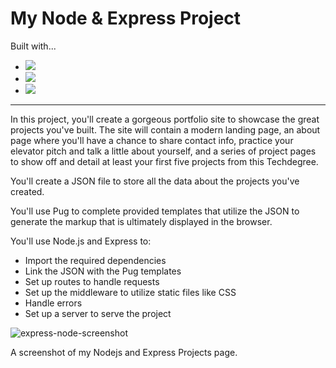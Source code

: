 # My Node & Express Project

Built with...
- ![](https://img.shields.io/badge/Node.js-339933?style=for-the-badge&logo=nodedotjs&logoColor=white)
- ![](https://img.shields.io/badge/Pug-E3C29B?style=for-the-badge&logo=pug&logoColor=black)
- ![](https://img.shields.io/badge/Express.js-000000?style=for-the-badge&logo=express&logoColor=white)

---

In this project, you'll create a gorgeous portfolio site to showcase the great projects you've built. The site will contain a modern landing page, an about page where you'll have a chance to share contact info, practice your elevator pitch and talk a little about yourself, and a series of project pages to show off and detail at least your first five projects from this Techdegree.

You'll create a JSON file to store all the data about the projects you've created.

You'll use Pug to complete provided templates that utilize the JSON to generate the markup that is ultimately displayed in the browser.

You'll use Node.js and Express to:

- Import the required dependencies
- Link the JSON with the Pug templates
- Set up routes to handle requests
- Set up the middleware to utilize static files like CSS
- Handle errors
- Set up a server to serve the project


![express-node-screenshot](https://user-images.githubusercontent.com/25946305/169816795-7c0d4b96-cab6-4390-84a1-fa1f141fe168.png)
<figcaption>A screenshot of my Nodejs and Express Projects page. </figcaption>
